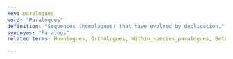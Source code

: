 ```yaml
---
key: paralogues
word: "Paralogues"
definition: "Sequences (homologues) that have evolved by duplication."
synonyms: "Paralogs"
related terms: Homologues, Orthologues, Within_species_paralogues, Between_species_paralogues

---
```

